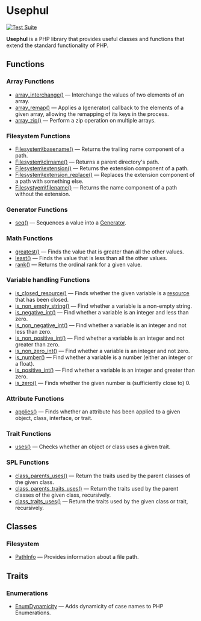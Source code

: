 # Usephul
[![Test Suite](https://github.com/empaphy/usephul/actions/workflows/test-suite.yml/badge.svg)](https://github.com/empaphy/usephul/actions/workflows/test-suite.yml)

**Usephul** is a PHP library that provides useful classes and functions that extend the standard functionality of PHP.

## Functions

### Array Functions

  - [array_interchange()](https://usephul.empaphy.org/packages/Arrays.html#function_array_interchange)
    — Interchange the values of two elements of an array.
  - [array_remap()](https://usephul.empaphy.org/packages/Arrays.html#function_array_remap)
    — Applies a (generator) callback to the elements of a given array, allowing the remapping of its keys in the process.
  - [array_zip()](https://usephul.empaphy.org/packages/Arrays.html#function_array_zip)
    — Perform a zip operation on multiple arrays.

### Filesystem Functions

  - [Filesystem\basename()](https://usephul.empaphy.org/packages/Filesystem.html#function_basename)
    — Returns the trailing name component of a path.
  - [Filesystem\dirname()](https://usephul.empaphy.org/packages/Filesystem.html#function_dirname)
    — Returns a parent directory's path.
  - [Filesystem\extension()](https://usephul.empaphy.org/packages/Filesystem.html#function_extension)
    — Returns the extension component of a path.
  - [Filesystem\extension_replace()](https://usephul.empaphy.org/packages/Filesystem.html#function_extension_replace)
    — Replaces the extension component of a path with something else.
  - [Filesystyem\filename()](https://usephul.empaphy.org/packages/Filesystem.html#function_filename)
    — Returns the name component of a path without the extension.

### Generator Functions

  - [seq()](https://usephul.empaphy.org/packages/Generators.html#function_seq)
    — Sequences a value into a [Generator](https://www.php.net/generators).

### Math Functions

  - [greatest()](https://usephul.empaphy.org/packages/Math.html#function_greatest)
    — Finds the value that is greater than all the other values.
  - [least()](https://usephul.empaphy.org/packages/Math.html#function_least)
    — Finds the value that is less than all the other values.
  - [rank()](https://usephul.empaphy.org/packages/Math.html#function_rank)
    — Returns the ordinal rank for a given value.

### Variable handling Functions

  - [is_closed_resource()](https://usephul.empaphy.org/packages/Types-Variables.html#function_is_closed_resource)
    — Finds whether the given variable is a [resource](https://www.php.net/types.resource) that has been closed.
  - [is_non_empty_string()](https://usephul.empaphy.org/packages/Types-Variables.html#function_is_non_empty_string)
    — Find whether a variable is a non-empty string.
  - [is_negative_int()](https://usephul.empaphy.org/packages/Types-Variables.html#function_is_negative_int)
    — Find whether a variable is an integer and less than zero.
  - [is_non_negative_int()](https://usephul.empaphy.org/packages/Types-Variables.html#function_is_non_negative_int)
    — Find whether a variable is an integer and not less than zero.
  - [is_non_positive_int()](https://usephul.empaphy.org/packages/Types-Variables.html#function_is_non_positive_int)
    — Find whether a variable is an integer and not greater than zero.
  - [is_non_zero_int()](https://usephul.empaphy.org/packages/Types-Variables.html#function_is_non_zero_int)
    — Find whether a variable is an integer and not zero.
  - [is_number()](https://usephul.empaphy.org/packages/Types-Variables.html#function_is_number)
    — Find whether a variable is a number (either an integer or a float).
  - [is_positive_int()](https://usephul.empaphy.org/packages/Types-Variables.html#function_is_positive_int)
    — Find whether a variable is an integer and greater than zero.
  - [is_zero()](https://usephul.empaphy.org/packages/Types-Variables.html#function_is_zero)
    — Finds whether the given number is (sufficiently close to) 0.

### Attribute Functions

  - [applies()](https://usephul.empaphy.org/packages/Types-Attributes.html#function_applies)
    — Finds whether an attribute has been applied to a given object, class, interface, or trait.

### Trait Functions

  - [uses()](https://usephul.empaphy.org/packages/Types-Traits.html#function_uses)
    — Checks whether an object or class uses a given trait.

### SPL Functions

  - [class_parents_uses()](https://usephul.empaphy.org/packages/Other-SPL.html#function_class_parents_uses)
    — Return the traits used by the parent classes of the given class.
  - [class_parents_traits_uses()](https://usephul.empaphy.org/packages/Other-SPL.html#function_class_parents_traits_uses)
    — Return the traits used by the parent classes of the given class, recursively.
  - [class_traits_uses()](https://usephul.empaphy.org/packages/Other-SPL.html#function_class_traits_uses)
    — Return the traits used by the given class or trait, recursively.

## Classes

### Filesystem

  - [PathInfo](http://localhost:63342/usephul/.phpdoc/build/classes/empaphy-usephul-Filesystem-PathInfo.html)
    — Provides information about a file path.

## Traits

### Enumerations

  - [EnumDynamicity](https://usephul.empaphy.org/classes/empaphy-usephul-Enumerations-EnumDynamicity.html)
    — Adds dynamicity of case names to PHP Enumerations.
